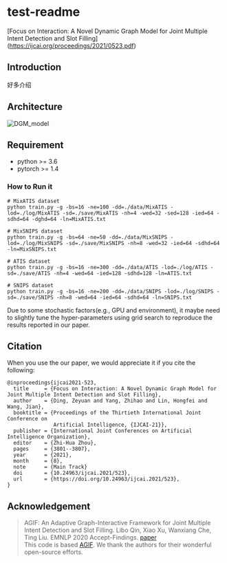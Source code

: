 # test-readme
[Focus on Interaction: A Novel Dynamic Graph Model for Joint Multiple Intent Detection and Slot Filling] (https://ijcai.org/proceedings/2021/0523.pdf)
## Introduction  
好多介绍
## Architecture
![DGM_model](https://www.baidu.com/img/bd_logo1.png)  
## Requirement 
* python >= 3.6  
* pytorch >= 1.4  
### How to Run it   
```
# MixATIS dataset
python train.py -g -bs=16 -ne=100 -dd=./data/MixATIS -lod=./log/MixATIS -sd=./save/MixATIS -nh=4 -wed=32 -sed=128 -ied=64 -sdhd=64 -dghd=64 -ln=MixATIS.txt

# MixSNIPS dataset
python train.py -g -bs=64 -ne=50 -dd=./data/MixSNIPS -lod=./log/MixSNIPS -sd=./save/MixSNIPS -nh=8 -wed=32 -ied=64 -sdhd=64 -ln=MixSNIPS.txt

# ATIS dataset
python train.py -g -bs=16 -ne=300 -dd=./data/ATIS -lod=./log/ATIS -sd=./save/ATIS -nh=4 -wed=64 -ied=128 -sdhd=128 -ln=ATIS.txt

# SNIPS dataset
python train.py -g -bs=16 -ne=200 -dd=./data/SNIPS -lod=./log/SNIPS -sd=./save/SNIPS -nh=8 -wed=64 -ied=64 -sdhd=64 -ln=SNIPS.txt 
```  
Due to some stochastic factors(e.g., GPU and environment), it maybe need to slightly tune the hyper-parameters using grid search to reproduce the results reported in our paper.  
## Citation 
When you use the our paper, we would appreciate it if you cite the following:  
```
@inproceedings{ijcai2021-523,
  title     = {Focus on Interaction: A Novel Dynamic Graph Model for Joint Multiple Intent Detection and Slot Filling},
  author    = {Ding, Zeyuan and Yang, Zhihao and Lin, Hongfei and Wang, Jian},
  booktitle = {Proceedings of the Thirtieth International Joint Conference on
               Artificial Intelligence, {IJCAI-21}},
  publisher = {International Joint Conferences on Artificial Intelligence Organization},
  editor    = {Zhi-Hua Zhou},
  pages     = {3801--3807},
  year      = {2021},
  month     = {8},
  note      = {Main Track}
  doi       = {10.24963/ijcai.2021/523},
  url       = {https://doi.org/10.24963/ijcai.2021/523},
}
```  
## Acknowledgement
> AGIF: An Adaptive Graph-Interactive Framework for Joint Multiple Intent Detection and Slot Filling. Libo Qin, Xiao Xu, Wanxiang Che, Ting Liu. EMNLP 2020 Accept-Findings. [paper](https://www.aclweb.org/anthology/2020.findings-emnlp.163/)  
> This code is based [AGIF](https://github.com/LooperXX/AGIF). We thank the authors for their wonderful open-source efforts.  

